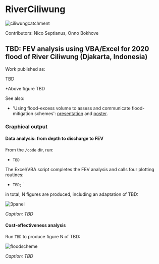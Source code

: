 # RiverCiliwung
![ciliwungcatchment](figs/TBD.png)

Contributors: Nico Septianus, Onno Bokhove

## TBD: FEV analysis using VBA/Excel for 2020 flood of River Ciliwung (Djakarta, Indonesia)

Work published as: 

TBD

*Above figure TBD

See also:
* 'Using flood-excess volume to assess and communicate flood-mitigation schemes': [presentation](http://www1.maths.leeds.ac.uk/~amttk/files/leedskyoto.pdf) and [poster](http://www1.maths.leeds.ac.uk/~amttk/files/INI_sept2018.pdf). 

### Graphical output 

#### Data analysis: from depth to discharge to FEV

From the ```/code``` dir, run: 
 * ```TBD``` 
 
The Excel/VBA script completes the FEV analysis and calls four plotting routines:
 * ```TBD;```
`
 
in total, N figures are produced, including an adaptation of TBD:

![3panel](figs/ciliwung3p.png)

*Caption: TBD*

#### Cost-effectiveness analysis

Run ```TBD``` to produce figure N of TBD:

![floodscheme](figs/TBD)

*Caption: TBD*
